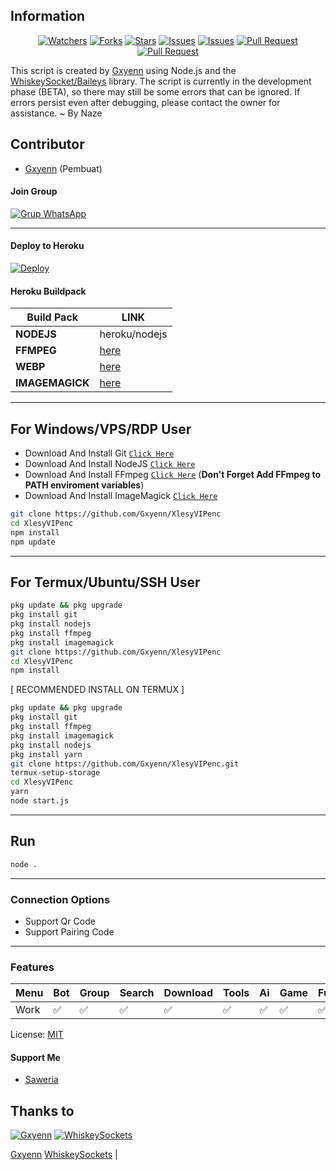 ## Information

<div align="center">
<a href="https://github.com/Gxyenn/XlesyVIPenc/watchers"><img title="Watchers" src="https://img.shields.io/github/watchers/Gxyenn/XlesyVIPenc?label=Watchers&color=green&style=flat-square"></a>
<a href="https://github.com/Gxyenn/XlesyVIPenc/network/members"><img title="Forks" src="https://img.shields.io/github/forks/Gxyenn/XlesyVIPenc?label=Forks&color=blue&style=flat-square"></a>
<a href="https://github.com/Gxyenn/XlesyVIPenc/stargazers"><img title="Stars" src="https://img.shields.io/github/stars/Gxyenn/XlesyVIPenc?label=Stars&color=yellow&style=flat-square"></a>
<a href="https://github.com/Gxyenn/XlesyVIPenc/issues"><img title="Issues" src="https://img.shields.io/github/issues/Gxyenn/XlesyVIPenc?label=Issues&color=success&style=flat-square"></a>
<a href="https://github.com/Gxyenn/XlesyVIPenc/issues?q=is%3Aissue+is%3Aclosed"><img title="Issues" src="https://img.shields.io/github/issues-closed/Gxyenn/XlesyVIPenc?label=Issues&color=red&style=flat-square"></a>
<a href="https://github.com/Gxyenn/XlesyVIPenc/pulls"><img title="Pull Request" src="https://img.shields.io/github/issues-pr/Gxyenn/XlesyVIPenc?label=PullRequest&color=success&style=flat-square"></a>
<a href="https://github.com/Gxyenn/XlesyVIPenc/pulls?q=is%3Apr+is%3Aclosed"><img title="Pull Request" src="https://img.shields.io/github/issues-pr-closed/Gxyenn/XlesyVIPenc?label=PullRequest&color=red&style=flat-square"></a>
</div>

This script is created by [Gxyenn](https://github.com/Gxyenn) using Node.js and the [WhiskeySocket/Baileys](https://github.com/WhiskeySockets/Baileys) library. The script is currently in the development phase (BETA), so there may still be some errors that can be ignored. If errors persist even after debugging, please contact the owner for assistance. ~ By Naze

## Contributor

- [Gxyenn](https://github.com/Gxyenn) (Pembuat)

#### Join Group
[![Grup WhatsApp](https://img.shields.io/badge/WhatsApp%20Group-25D366?style=for-the-badge&logo=whatsapp&logoColor=white)](https://whatsapp.com/channel/0029Vap5nJh2UPBDIc9bja1s) 

---
#### Deploy to Heroku
[![Deploy](https://www.herokucdn.com/deploy/button.svg)](https://heroku.com/deploy?template=https://github.com/Gxyenn/XlesyVIP)

#### Heroku Buildpack
| Build Pack | LINK |
|--------|--------|
| **NODEJS** | heroku/nodejs |
| **FFMPEG** | [here](https://github.com/jonathanong/heroku-buildpack-ffmpeg-latest) |
| **WEBP** | [here](https://github.com/clhuang/heroku-buildpack-webp-binaries.git) |
| **IMAGEMAGICK** | [here](https://github.com/DuckyTeam/heroku-buildpack-imagemagick) |

---
## For Windows/VPS/RDP User
* Download And Install Git [`Click Here`](https://git-scm.com/downloads)
* Download And Install NodeJS [`Click Here`](https://nodejs.org/en/download)
* Download And Install FFmpeg [`Click Here`](https://ffmpeg.org/download.html) (**Don't Forget Add FFmpeg to PATH enviroment variables**)
* Download And Install ImageMagick [`Click Here`](https://imagemagick.org/script/download.php)

```bash
git clone https://github.com/Gxyenn/XlesyVIPenc
cd XlesyVIPenc
npm install
npm update
```
---
## For Termux/Ubuntu/SSH User
```bash
pkg update && pkg upgrade
pkg install git
pkg install nodejs
pkg install ffmpeg
pkg install imagemagick
git clone https://github.com/Gxyenn/XlesyVIPenc
cd XlesyVIPenc
npm install
```

[ RECOMMENDED INSTALL ON TERMUX ]
```bash
pkg update && pkg upgrade
pkg install git
pkg install ffmpeg
pkg install imagemagick
pkg install nodejs
pkg install yarn
git clone https://github.com/Gxyenn/XlesyVIPenc.git
termux-setup-storage
cd XlesyVIPenc
yarn
node start.js
```

---

## Run
```bash
node .
```
---

### Connection Options
- Support Qr Code
- Support Pairing Code
---

### Features
| Menu     | Bot | Group | Search | Download | Tools | Ai | Game | Fun | Owner |
| -------- | --- | ----- | ------ | -------- | ----- | -- | ---- | --- | ----- |
| Work     |  ✅  |   ✅   |    ✅    |     ✅     |   ✅   | ✅ |   ✅   |  ✅  |    ✅    |


License: [MIT](https://choosealicense.com/licenses/mit/)

#### Support Me
- [Saweria](https://saweria.co/GxyennID)

## Thanks to

 [![Gxyenn](https://github.com/Gxyenn.png?size=100)](https://github.com/Gxyenn) [![WhiskeySockets](https://github.com/WhiskeySockets.png?size=100)](https://github.com/WhiskeySockets) 
 
 [Gxyenn](https://github.com/Gxyenn)  [WhiskeySockets](https://github.com/WhiskeySockets) |
